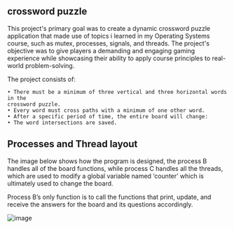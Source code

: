 ## crossword puzzle

This project's primary goal was to create a dynamic crossword puzzle application that made use of topics i learned in my Operating Systems course, such as mutex, processes, signals, and
threads. The project's objective was to give players a demanding and engaging gaming experience while showcasing their ability to apply course principles to real-world problem-solving.

The project consists of:

    • There must be a minimum of three vertical and three horizontal words in the
    crossword puzzle.
    • Every word must cross paths with a minimum of one other word.
    • After a specific period of time, the entire board will change:
    • The word intersections are saved.

## Processes and Thread layout

The image below shows how the program is designed, the process B handles all of the board functions, while process C handles all the threads, which are used to
modify a global variable named ‘counter’ which is ultimately used to change the board. 

Process B’s only function is to call the functions that print, update, and receive the answers for the board and its questions accordingly.

![image](https://github.com/CrescentMnn/crossword/assets/169625322/26dfb661-1ba6-426c-b9d5-f407b1648367)
